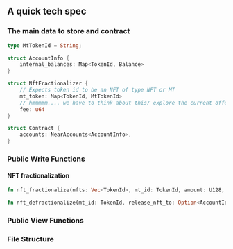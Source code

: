 <!-- TODO: move this to just be part of the rust code w/ doc generation -->

## A quick tech spec

### The main data to store and contract

```rust
type MtTokenId = String;

struct AccountInfo {
	internal_balances: Map<TokenId, Balance>
}

struct NftFractionalizer {
	// Expects token id to be an NFT of type NFT or MT
	mt_token: Map<TokenId, MtTokenId>
	// hmmmmm.... we have to think about this/ explore the current offerings...
	fee: u64
}

struct Contract {
	accounts: NearAccounts<AccountInfo>,
}
```

### Public Write Functions

#### NFT fractionalization

```rust
fn nft_fractionalize(nfts: Vec<TokenId>, mt_id: TokenId, amount: U128, mt_owner: Option<AccountId>, token_metadata: MultiTokenMetadata);

fn nft_defractionalize(mt_id: TokenId, release_nft_to: Option<AccountId>);
```

<!-- ALLOW FEE TO BE UPDATED -->

### Public View Functions

### File Structure
